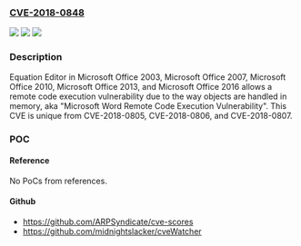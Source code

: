 ### [CVE-2018-0848](https://cve.mitre.org/cgi-bin/cvename.cgi?name=CVE-2018-0848)
![](https://img.shields.io/static/v1?label=Product&message=Equation%20Editor&color=blue)
![](https://img.shields.io/static/v1?label=Version&message=n%2Fa&color=blue)
![](https://img.shields.io/static/v1?label=Vulnerability&message=Remote%20Code%20Execution&color=brighgreen)

### Description

Equation Editor in Microsoft Office 2003, Microsoft Office 2007, Microsoft Office 2010, Microsoft Office 2013, and Microsoft Office 2016 allows a remote code execution vulnerability due to the way objects are handled in memory, aka "Microsoft Word Remote Code Execution Vulnerability". This CVE is unique from CVE-2018-0805, CVE-2018-0806, and CVE-2018-0807.

### POC

#### Reference
No PoCs from references.

#### Github
- https://github.com/ARPSyndicate/cve-scores
- https://github.com/midnightslacker/cveWatcher

